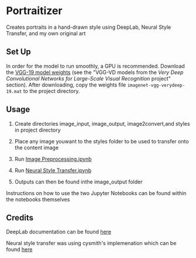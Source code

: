 # Portraitizer
Creates portraits in a hand-drawn style using DeepLab, Neural Style Transfer, and my own original art

## Set Up

In order for the model to run smoothly, a GPU is recommended.
Download the [VGG-19 model weights](http://www.vlfeat.org/matconvnet/pretrained/) (see the "VGG-VD models from the *Very Deep Convolutional Networks for Large-Scale Visual Recognition* project" section).
After downloading, copy the weights file `imagenet-vgg-verydeep-19.mat` to the project directory.

## Usage

1) Create directories image_input, image_output, image2convert,and styles in project directory

2) Place any image youwant to the styles folder to be used to transfer onto the content image

3) Run [Image Preprocessing.ipynb](https://github.com/tcc279/Portraitizer/blob/master/Image%20Preprocessing.ipynb)

4) Run [Neural Style Transfer.ipynb](https://github.com/tcc279/Portraitizer/blob/master/Neural%20Style%20Transfer.ipynb)

5) Outputs can then be found inthe image_output folder 

Instructions on how to use the two Jupyter Notebooks can be found within the notebooks themselves

## Credits

DeepLab documentation can be found [here](https://github.com/tensorflow/models/tree/master/research/deeplab)

Neural style transfer was using cysmith's implemenation which can be found [here](https://github.com/cysmith/neural-style-tf)
